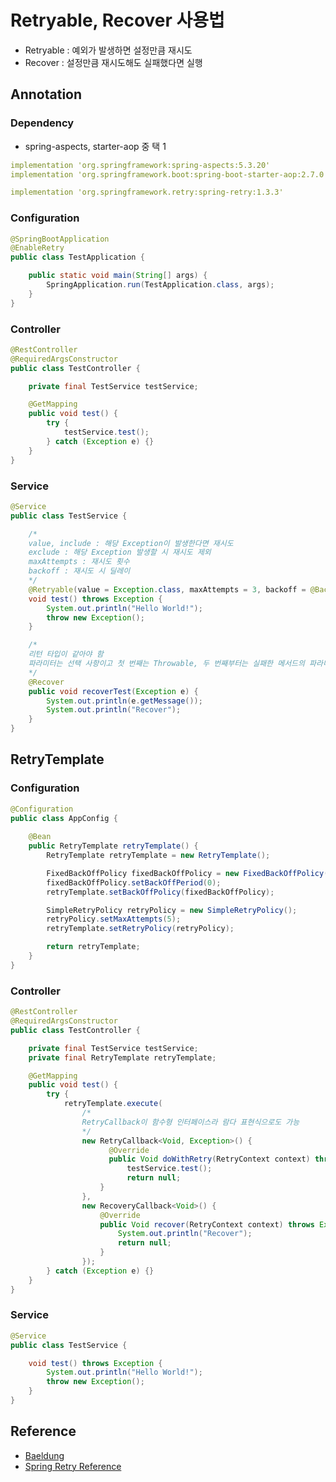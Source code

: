 # Retryable, Recover 사용법

- Retryable : 예외가 발생하면 설정만큼 재시도
- Recover : 설정만큼 재시도해도 실패했다면 실행

## Annotation

### Dependency

- spring-aspects, starter-aop 중 택 1

```yml
implementation 'org.springframework:spring-aspects:5.3.20'
implementation 'org.springframework.boot:spring-boot-starter-aop:2.7.0'

implementation 'org.springframework.retry:spring-retry:1.3.3'
```

### Configuration

```java
@SpringBootApplication
@EnableRetry
public class TestApplication {

	public static void main(String[] args) {
		SpringApplication.run(TestApplication.class, args);
	}
}
```

### Controller

```java
@RestController
@RequiredArgsConstructor
public class TestController {

	private final TestService testService;

	@GetMapping
	public void test() {
		try {
			testService.test();
		} catch (Exception e) {}
	}
}
```

### Service

```java
@Service
public class TestService {

	/*
	value, include : 해당 Exception이 발생한다면 재시도
	exclude : 해당 Exception 발생할 시 재시도 제외
	maxAttempts : 재시도 횟수
	backoff : 재시도 시 딜레이
	*/
	@Retryable(value = Exception.class, maxAttempts = 3, backoff = @Backoff(2000))
	void test() throws Exception {
		System.out.println("Hello World!");
		throw new Exception();
	}

	/*
	리턴 타입이 같아야 함
	파라미터는 선택 사항이고 첫 번째는 Throwable, 두 번째부터는 실패한 메서드의 파라미터 목록을 따라간다.
	*/
	@Recover
	public void recoverTest(Exception e) {
		System.out.println(e.getMessage());
		System.out.println("Recover");
	}
}
```

## RetryTemplate

### Configuration

```java
@Configuration
public class AppConfig {
	
	@Bean
	public RetryTemplate retryTemplate() {
		RetryTemplate retryTemplate = new RetryTemplate();

		FixedBackOffPolicy fixedBackOffPolicy = new FixedBackOffPolicy();
		fixedBackOffPolicy.setBackOffPeriod(0);
		retryTemplate.setBackOffPolicy(fixedBackOffPolicy);

		SimpleRetryPolicy retryPolicy = new SimpleRetryPolicy();
		retryPolicy.setMaxAttempts(5);
		retryTemplate.setRetryPolicy(retryPolicy);

		return retryTemplate;
	}
}
```

### Controller

```java
@RestController
@RequiredArgsConstructor
public class TestController {

	private final TestService testService;
	private final RetryTemplate retryTemplate;

	@GetMapping
	public void test() {
		try {
			retryTemplate.execute(
				/*
				RetryCallback이 함수형 인터페이스라 람다 표현식으로도 가능
				*/
				new RetryCallback<Void, Exception>() {
					  @Override
					  public Void doWithRetry(RetryContext context) throws Exception {
						  testService.test();
						  return null;
					}
				},
				new RecoveryCallback<Void>() {
					@Override
					public Void recover(RetryContext context) throws Exception {
						System.out.println("Recover");
						return null;
					}
				});
		} catch (Exception e) {}
	}
}
```

### Service

```java
@Service
public class TestService {

	void test() throws Exception {
		System.out.println("Hello World!");
		throw new Exception();
	}
}
```

## Reference

- [Baeldung](https://www.baeldung.com/spring-retry)
- [Spring Retry Reference](https://docs.spring.io/spring-batch/docs/current/reference/html/retry.html)